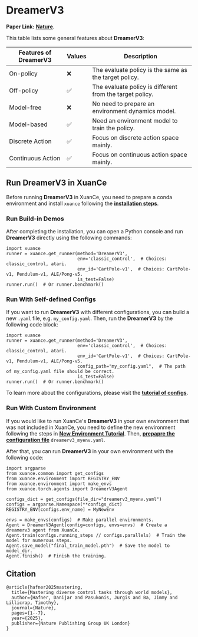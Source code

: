 # DreamerV3

**Paper Link:** [**Nature**](https://www.nature.com/articles/s41586-025-08744-2).




This table lists some general features about **DreamerV3**:

| Features of DreamerV3 | Values | Description                                              |
|-----------------------|--------|----------------------------------------------------------|
| On-policy             | ❌      | The evaluate policy is the same as the target policy.    |
| Off-policy            | ✅      | The evaluate policy is different from the target policy. | 
| Model-free            | ❌      | No need to prepare an environment dynamics model.        | 
| Model-based           | ✅      | Need an environment model to train the policy.           | 
| Discrete Action       | ✅      | Focus on discrete action space mainly.                   |   
| Continuous Action     | ✅      | Focus on continuous action space mainly.                 |    


## Run DreamerV3 in XuanCe

Before running **DreamerV3** in XuanCe, you need to prepare a conda environment and install ``xuance`` following
the [**installation steps**](./../../usage/installation.rst#install-xuance).

### Run Build-in Demos

After completing the installation, you can open a Python console and run **DreamerV3** directly using the following commands:

```python3
import xuance
runner = xuance.get_runner(method='DreamerV3',
                           env='classic_control',  # Choices: classic_control, atari.
                           env_id='CartPole-v1',  # Choices: CartPole-v1, Pendulum-v1, ALE/Pong-v5.
                           is_test=False)
runner.run()  # Or runner.benchmark()
```

### Run With Self-defined Configs

If you want to run **DreamerV3** with different configurations, you can build a new ``.yaml`` file, e.g. ``my_config.yaml``.
Then, run the **DreamerV3** by the following code block:

```python3
import xuance
runner = xuance.get_runner(method='DreamerV3',
                           env='classic_control',  # Choices: classic_control, atari.
                           env_id='CartPole-v1',  # Choices: CartPole-v1, Pendulum-v1, ALE/Pong-v5.
                           config_path="my_config.yaml",  # The path of my_config.yaml file should be correct.
                           is_test=False)
runner.run()  # Or runner.benchmark()
```

To learn more about the configurations, please visit the 
[**tutorial of configs**](./../../api/configs/configuration_examples.rst).

### Run With Custom Environment

If you would like to run XuanCe's **DreamerV3** in your own environment that was not included in XuanCe, 
you need to define the new environment following the steps in 
[**New Environment Tutorial**](./../../usage/custom_env/custom_drl_env.rst).
Then, [**prepapre the configuration file**](./../../usage/custom_env/custom_drl_env.rst#step-2-create-the-config-file-and-read-the-configurations) 
``dreamerv3_myenv.yaml``.

After that, you can run **DreamerV3** in your own environment with the following code:

```python3
import argparse
from xuance.common import get_configs
from xuance.environment import REGISTRY_ENV
from xuance.environment import make_envs
from xuance.torch.agents import DreamerV3Agent

configs_dict = get_configs(file_dir="dreamerv3_myenv.yaml")
configs = argparse.Namespace(**configs_dict)
REGISTRY_ENV[configs.env_name] = MyNewEnv

envs = make_envs(configs)  # Make parallel environments.
Agent = DreamerV3Agent(config=configs, envs=envs)  # Create a dreamerv3 agent from XuanCe.
Agent.train(configs.running_steps // configs.parallels)  # Train the model for numerous steps.
Agent.save_model("final_train_model.pth")  # Save the model to model_dir.
Agent.finish()  # Finish the training.
```


## Citation

```{code-block} bash
@article{hafner2025mastering,
  title={Mastering diverse control tasks through world models},
  author={Hafner, Danijar and Pasukonis, Jurgis and Ba, Jimmy and Lillicrap, Timothy},
  journal={Nature},
  pages={1--7},
  year={2025},
  publisher={Nature Publishing Group UK London}
}
```
